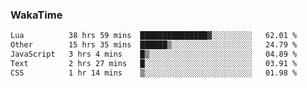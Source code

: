 ### WakaTime

<!--START_SECTION:waka-->

```txt
Lua          38 hrs 59 mins  ███████████████▓░░░░░░░░░   62.01 %
Other        15 hrs 35 mins  ██████▒░░░░░░░░░░░░░░░░░░   24.79 %
JavaScript   3 hrs 4 mins    █▒░░░░░░░░░░░░░░░░░░░░░░░   04.89 %
Text         2 hrs 27 mins   █░░░░░░░░░░░░░░░░░░░░░░░░   03.91 %
CSS          1 hr 14 mins    ▒░░░░░░░░░░░░░░░░░░░░░░░░   01.98 %
```

<!--END_SECTION:waka-->
